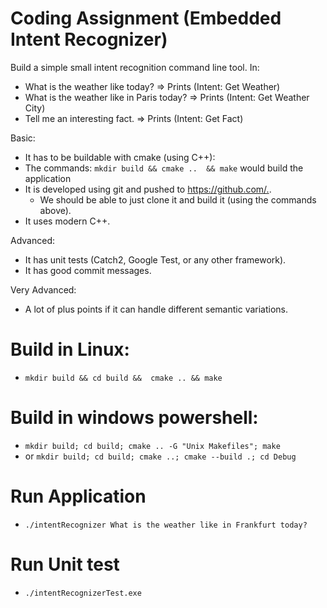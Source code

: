 # Coding Assignment (Embedded Intent Recognizer)

Build a simple small intent recognition command line tool.
In:

* What is the weather like today? => Prints (Intent: Get Weather)
* What is the weather like in Paris today? => Prints (Intent: Get Weather City)
* Tell me an interesting fact. => Prints (Intent: Get Fact)

Basic:

* It has to be buildable with cmake (using C++):
* The commands: `mkdir build && cmake ..  && make` would build the application
* It is developed using git and pushed to <https://github.com/.>.
  * We should be able to just clone it and build it (using the commands above).
* It uses modern C++.

Advanced:

* It has unit tests (Catch2, Google Test, or any other framework).
* It has good commit messages.

Very Advanced:

* A lot of plus points if it can handle different semantic variations.


# Build in Linux: 
* `mkdir build && cd build &&  cmake .. && make`


# Build in windows powershell: 
* `mkdir build; cd build; cmake .. -G "Unix Makefiles"; make`
* or `mkdir build; cd build; cmake ..; cmake --build .; cd Debug`

# Run Application
* `./intentRecognizer What is the weather like in Frankfurt today?`

# Run Unit test
* `./intentRecognizerTest.exe`

